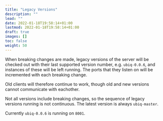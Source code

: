 ```yaml
---
title: "Legacy Versions"
description: ""
lead: ""
date: 2022-01-18T19:58:14+01:00
lastmod: 2022-01-18T19:58:14+01:00
draft: true
images: []
toc: false
weight: 50
---
```


When breaking changes are made, legacy versions of the server will be checked out with their last supported version number, e.g. `ubiq-0.0.6`, and instances of these will be left running. The ports that they listen on will be incremented with each breaking change.

Old clients will therefore continue to work, though old and new versions cannot communicate with eachother.

Not all versions include breaking changes, so the sequence of legacy versions running is not continuous. The latest version is always `ubiq-master`.

Currently `ubiq-0.0.6` is running on `8001`.